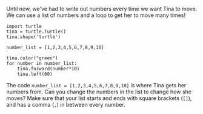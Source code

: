 
Until now, we've had to write out numbers every time we want Tina to move.  We can use a list of numbers and a loop to get her to move many times!

```python.run
import turtle
tina = turtle.Turtle()
tina.shape('turtle')

number_list = [1,2,3,4,5,6,7,8,9,10] 

tina.color("green") 
for number in number_list: 
    tina.forward(number*10) 
    tina.left(60) 
```

The code `number_list = [1,2,3,4,5,6,7,8,9,10]` is where Tina gets her numbers from.  Can you change the numbers in the list to change how she moves?  Make sure that your list starts and ends with square brackets (`[]`), and has a comma (`,`) in between every number.